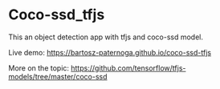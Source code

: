 # Coco-ssd_tfjs
This an object detection app with tfjs and coco-ssd model.

Live demo:
https://bartosz-paternoga.github.io/coco-ssd-tfjs


More on the topic:
https://github.com/tensorflow/tfjs-models/tree/master/coco-ssd
